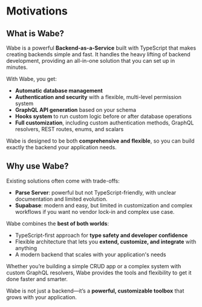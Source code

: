 # Motivations

## What is Wabe?

Wabe is a powerful **Backend-as-a-Service** built with TypeScript that makes creating backends simple and fast. It handles the heavy lifting of backend development, providing an all-in-one solution that you can set up in minutes.

With Wabe, you get:

- **Automatic database management**
- **Authentication and security** with a flexible, multi-level permission system
- **GraphQL API generation** based on your schema
- **Hooks system** to run custom logic before or after database operations
- **Full customization**, including custom authentication methods, GraphQL resolvers, REST routes, enums, and scalars

Wabe is designed to be both **comprehensive and flexible**, so you can build exactly the backend your application needs.

## Why use Wabe?

Existing solutions often come with trade-offs:

- **Parse Server**: powerful but not TypeScript-friendly, with unclear documentation and limited evolution.
- **Supabase**: modern and easy, but limited in customization and complex workflows if you want no vendor lock-in and complex use case.

Wabe combines the **best of both worlds**:

- TypeScript-first approach for **type safety and developer confidence**
- Flexible architecture that lets you **extend, customize, and integrate** with anything
- A modern backend that scales with your application's needs

Whether you’re building a simple CRUD app or a complex system with custom GraphQL resolvers, Wabe provides the tools and flexibility to get it done faster and smarter.

Wabe is not just a backend—it’s a **powerful, customizable toolbox** that grows with your application.
